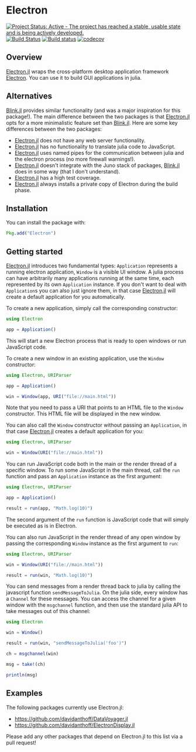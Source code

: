 # Electron

[![Project Status: Active - The project has reached a stable, usable state and is being actively developed.](http://www.repostatus.org/badges/latest/active.svg)](http://www.repostatus.org/#active)
[![Build Status](https://travis-ci.org/davidanthoff/Electron.jl.svg?branch=master)](https://travis-ci.org/davidanthoff/Electron.jl)
[![Build status](https://ci.appveyor.com/api/projects/status/isid8hq7hq1vwmfn/branch/master?svg=true)](https://ci.appveyor.com/project/davidanthoff/electron-jl/branch/master)
[![codecov](https://codecov.io/gh/davidanthoff/Electron.jl/branch/master/graph/badge.svg)](https://codecov.io/gh/davidanthoff/Electron.jl)

## Overview

[Electron.jl](https://github.com/davidanthoff/Electron.jl) wraps the cross-platform desktop application framework [Electron](https://electronjs.org/). You can use it to build GUI applications in julia.

## Alternatives

[Blink.jl](https://github.com/JunoLab/Blink.jl) provides similar functionality (and was a major inspiration for this package!). The main difference between the two packages is that [Electron.jl](https://github.com/davidanthoff/Electron.jl) opts for a more minimalistic feature set than [Blink.jl](https://github.com/JunoLab/Blink.jl). Here are some key differences between the two packages:
* [Electron.jl](https://github.com/davidanthoff/Electron.jl) does not have any web server functionality.
* [Electron.jl](https://github.com/davidanthoff/Electron.jl) has no functionality to translate julia code to JavaScript.
* [Electron.jl](https://github.com/davidanthoff/Electron.jl) uses named pipes for the communication between julia and the electron process (no more firewall warnings!).
* [Electron.jl](https://github.com/davidanthoff/Electron.jl) doesn't integrate with the Juno stack of packages, [Blink.jl](https://github.com/JunoLab/Blink.jl) does in some way (that I don't understand).
* [Electron.jl](https://github.com/davidanthoff/Electron.jl) has a high test coverage.
* [Electron.jl](https://github.com/davidanthoff/Electron.jl) always installs a private copy of Electron during the build phase.

## Installation

You can install the package with:

````julia
Pkg.add("Electron")
````

## Getting started

[Electron.jl](https://github.com/davidanthoff/Electron.jl) introduces two fundamental types: ``Application`` represents a running electron application, ``Window`` is a visible UI window. A julia process can have arbitrarily many applications running at the same time, each represented by its own ``Application`` instance. If you don't want to deal with ``Application``s you can also just ignore them, in that case [Electron.jl](https://github.com/davidanthoff/Electron.jl) will create a default application for you automatically.

To create a new application, simply call the corresponding constructor:

````julia
using Electron

app = Application()
````

This will start a new Electron process that is ready to open windows or run JavaScript code.

To create a new window in an existing application, use the ``Window`` constructor:

````julia
using Electron, URIParser

app = Application()

win = Window(app, URI("file://main.html"))
````

Note that you need to pass a URI that points to an HTML file to the ``Window`` constructor. This HTML file will be displayed in the new window.

You can also call the ``Window`` constructor without passing an ``Application``, in that case [Electron.jl](https://github.com/davidanthoff/Electron.jl) creates a default application for you:

````julia
using Electron, URIParser

win = Window(URI("file://main.html"))
````

You can run JavaScript code both in the main or the render thread of a specific window. To run some JavaScript in the main thread, call the ``run`` function and pass an ``Application`` instance as the first argument:

````julia
using Electron, URIParser

app = Application()

result = run(app, "Math.log(10)")
````

The second argument of the ``run`` function is JavaScript code that will simply be executed as is in Electron.

You can also run JavaScript in the render thread of any open window by passing the corresponding ``Window`` instance as the first argument to ``run``:

````julia
using Electron, URIParser

win = Window(URI("file://main.html"))

result = run(win, "Math.log(10)")
````

You can send messages from a render thread back to julia by calling the javascript function ``sendMessageToJulia``. On the julia side, every window has a ``Channel`` for these messages. You can access the channel for a given window with the ``msgchannel`` function, and then use the standard julia API to take messages out of this channel:

````julia
using Electron

win = Window()

result = run(win, "sendMessageToJulia('foo')")

ch = msgchannel(win)

msg = take!(ch)

println(msg)
````

## Examples

The following packages currently use Electron.jl:

* https://github.com/davidanthoff/DataVoyager.jl
* https://github.com/davidanthoff/ElectronDisplay.jl

Please add any other packages that depend on Electron.jl to this list via
a pull request!
